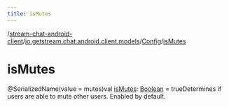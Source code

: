 ```yaml
---
title: isMutes
---
```

/[stream-chat-android-client](../../index.md)/[io.getstream.chat.android.client.models](../index.md)/[Config](index.md)/[isMutes](isMutes.md)  
  
  
  
# isMutes  
@SerializedName(value = mutes)val [isMutes](isMutes.md): [Boolean](https://kotlinlang.org/api/latest/jvm/stdlib/kotlin/-boolean/index.html) = trueDetermines if users are able to mute other users. Enabled by default.
